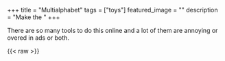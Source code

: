 +++
title =  "Multialphabet"
tags = ["toys"]
featured_image = ""
description = "Make the "
+++

There are so many tools to do this online and a lot of them are annoying or overed in ads or both.

{{< raw >}}
    <script>
      const debounce = (func, delay) => {
        let timeoutId;

        return function (...args) {
          clearTimeout(timeoutId);

          timeoutId = setTimeout(() => {
            func.apply(this, args);
          }, delay);
        };
      };

      const bind = () => {
        const inputElt = document.getElementById("multi-alphabet-input");
        inputElt.addEventListener("input", debounce(updateValue, 250));

        // On load
        populatePossbilities(inputElt.value, matchLength);
      };

      document.addEventListener("DOMContentLoaded", bind);
    </script>
    <style type="text/css"></style>
    <div class="multi-alphabet">
      <div class="multi-alphabet-input-area">
        <textarea
          class="multi-alphabet-input"
          placeholder="Type your text here"
          id="textinput"
        ></textarea>
      </div>
      <div class="multi-alphabet-results" id="results"></div>
    </div>
  {{< /raw >}}